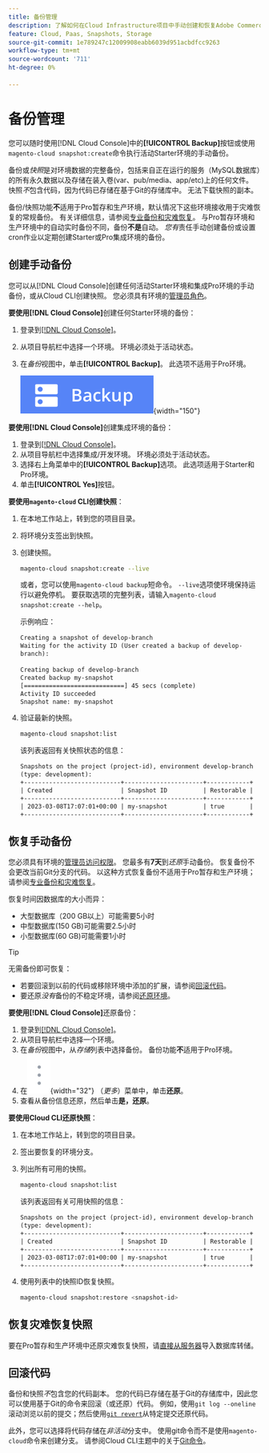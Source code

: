 ```yaml
---
title: 备份管理
description: 了解如何在Cloud Infrastructure项目中手动创建和恢复Adobe Commerce的备份。
feature: Cloud, Paas, Snapshots, Storage
source-git-commit: 1e789247c12009908eabb6039d951acbdfcc9263
workflow-type: tm+mt
source-wordcount: '711'
ht-degree: 0%

---
```


# 备份管理

您可以随时使用[!DNL Cloud Console]中的&#x200B;**[!UICONTROL Backup]**&#x200B;按钮或使用`magento-cloud snapshot:create`命令执行活动Starter环境的手动备份。

备份或&#x200B;_快照_&#x200B;是对环境数据的完整备份，包括来自正在运行的服务（MySQL数据库）的所有永久数据以及存储在装入卷(var、pub/media、app/etc)上的任何文件。 快照&#x200B;_不_&#x200B;包含代码，因为代码已存储在基于Git的存储库中。 无法下载快照的副本。

备份/快照功能&#x200B;**不**&#x200B;适用于Pro暂存和生产环境，默认情况下这些环境接收用于灾难恢复的常规备份。 有关详细信息，请参阅[专业备份和灾难恢复](../architecture/pro-architecture.md#backup-and-disaster-recovery)。 与Pro暂存环境和生产环境中的自动实时备份不同，备份&#x200B;**不是**&#x200B;自动。 _您有_&#x200B;责任手动创建备份或设置cron作业以定期创建Starter或Pro集成环境的备份。

## 创建手动备份

您可以从[!DNL Cloud Console]创建任何活动Starter环境和集成Pro环境的手动备份，或从Cloud CLI创建快照。 您必须具有环境的[管理员角色](../project/user-access.md)。

**要使用[!DNL Cloud Console]**&#x200B;创建任何Starter环境的备份：

1. 登录到[[!DNL Cloud Console]](https://console.adobecommerce.com)。
1. 从项目导航栏中选择一个环境。 环境必须处于活动状态。
1. 在&#x200B;_备份_&#x200B;视图中，单击&#x200B;**[!UICONTROL Backup]**。 此选项不适用于Pro环境。

   ![备份](../../assets/button-backup.png){width="150"}

**要使用[!DNL Cloud Console]**&#x200B;创建集成环境的备份：

1. 登录到[[!DNL Cloud Console]](https://console.adobecommerce.com)。
1. 从项目导航栏中选择集成/开发环境。 环境必须处于活动状态。
1. 选择右上角菜单中的&#x200B;**[!UICONTROL Backup]**&#x200B;选项。 此选项适用于Starter和Pro环境。
1. 单击&#x200B;**[!UICONTROL Yes]**&#x200B;按钮。

**要使用`magento-cloud` CLI创建快照**：

1. 在本地工作站上，转到您的项目目录。
1. 将环境分支签出到快照。
1. 创建快照。

   ```bash
   magento-cloud snapshot:create --live
   ```

   或者，您可以使用`magento-cloud backup`短命令。 `--live`选项使环境保持运行以避免停机。 要获取选项的完整列表，请输入`magento-cloud snapshot:create --help`。

   示例响应：

   ```
   Creating a snapshot of develop-branch
   Waiting for the activity ID (User created a backup of develop-branch):
   
   Creating backup of develop-branch
   Created backup my-snapshot
   [============================] 45 secs (complete)
   Activity ID succeeded
   Snapshot name: my-snapshot
   ```

1. 验证最新的快照。

   ```bash
   magento-cloud snapshot:list
   ```

   该列表返回有关快照状态的信息：

   ```
   Snapshots on the project (project-id), environment develop-branch (type: development):
   +---------------------------+----------------------+------------+
   | Created                   | Snapshot ID          | Restorable |
   +---------------------------+----------------------+------------+
   | 2023-03-08T17:07:01+00:00 | my-snapshot          | true       |
   +---------------------------+----------------------+------------+
   ```

## 恢复手动备份

您必须具有环境的[管理员访问权限](../project/user-access.md)。 您最多有&#x200B;**7天**&#x200B;到&#x200B;_还原_&#x200B;手动备份。 恢复备份不会更改当前Git分支的代码。 以这种方式恢复备份不适用于Pro暂存和生产环境；请参阅[专业备份和灾难恢复](../architecture/pro-architecture.md#backup-and-disaster-recovery)。

恢复时间因数据库的大小而异：

- 大型数据库（200 GB以上）可能需要5小时
- 中型数据库(150 GB)可能需要2.5小时
- 小型数据库(60 GB)可能需要1小时

>[!TIP]
>
>无需备份即可恢复：
>
>- 若要回滚到以前的代码或移除环境中添加的扩展，请参阅[回滚代码](#roll-back-code)。
>- 要还原&#x200B;_没有_&#x200B;备份的不稳定环境，请参阅[还原环境](../development/restore-environment.md)。

**要使用[!DNL Cloud Console]**&#x200B;还原备份：

1. 登录到[[!DNL Cloud Console]](https://console.adobecommerce.com)。
1. 从项目导航栏中选择一个环境。
1. 在&#x200B;_备份_&#x200B;视图中，从&#x200B;_存储_&#x200B;列表中选择备份。 备份功能&#x200B;**不**&#x200B;适用于Pro环境。
1. 在![更多](../../assets/icon-more.png){width="32"} （_更多_）菜单中，单击&#x200B;**还原**。
1. 查看从备份信息还原，然后单击&#x200B;**是，还原**。

**要使用Cloud CLI还原快照**：

1. 在本地工作站上，转到您的项目目录。
1. 签出要恢复的环境分支。
1. 列出所有可用的快照。

   ```bash
   magento-cloud snapshot:list
   ```

   该列表返回有关可用快照的信息：

   ```
   Snapshots on the project (project-id), environment develop-branch (type: development):
   +---------------------------+----------------------+------------+
   | Created                   | Snapshot ID          | Restorable |
   +---------------------------+----------------------+------------+
   | 2023-03-08T17:07:01+00:00 | my-snapshot          | true       |
   +---------------------------+----------------------+------------+
   ```

1. 使用列表中的快照ID恢复快照。

   ```bash
   magento-cloud snapshot:restore <snapshot-id>
   ```

## 恢复灾难恢复快照

要在Pro暂存和生产环境中还原灾难恢复快照，请[直接从服务器](https://experienceleague.adobe.com/en/docs/commerce-knowledge-base/kb/how-to/restore-a-db-snapshot-from-staging-or-production#meth3)导入数据库转储。

## 回滚代码

备份和快照&#x200B;_不_&#x200B;包含您的代码副本。 您的代码已存储在基于Git的存储库中，因此您可以使用基于Git的命令来回滚（或还原）代码。 例如，使用`git log --oneline`滚动浏览以前的提交；然后使用[`git revert`](https://git-scm.com/docs/git-revert)从特定提交还原代码。

此外，您可以选择将代码存储在&#x200B;_非活动_&#x200B;分支中。 使用git命令而不是使用`magento-cloud`命令来创建分支。 请参阅Cloud CLI主题中的关于[Git命令](../dev-tools/cloud-cli-overview.md#git-commands)。
